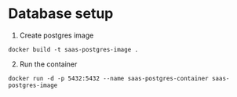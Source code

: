 # Database setup

1. Create postgres image
```
docker build -t saas-postgres-image .
```

2. Run the container
```
docker run -d -p 5432:5432 --name saas-postgres-container saas-postgres-image
```

